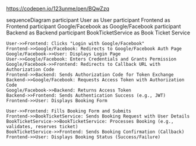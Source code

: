 https://codepen.io/123unme/pen/BQwZzq


<div class="mermaid">
sequenceDiagram
    participant User as User
    participant Frontend as Frontend
    participant Google/Facebook as Google/Facebook
    participant Backend as Backend
    participant BookTicketService as Book Ticket Service

    User->>Frontend: Clicks "Login with Google/Facebook"
    Frontend->>Google/Facebook: Redirects to Google/Facebook Auth Page
    Google/Facebook->>User: Displays Login Page
    User->>Google/Facebook: Enters Credentials and Grants Permission
    Google/Facebook->>Frontend: Redirects to Callback URL with Authorization Code
    Frontend->>Backend: Sends Authorization Code for Token Exchange
    Backend->>Google/Facebook: Requests Access Token with Authorization Code
    Google/Facebook->>Backend: Returns Access Token
    Backend->>Frontend: Sends Authentication Success (e.g., JWT)
    Frontend->>User: Displays Booking Form

    User->>Frontend: Fills Booking Form and Submits
    Frontend->>BookTicketService: Sends Booking Request with User Details
    BookTicketService->>BookTicketService: Processes Booking (e.g., validates, reserves ticket)
    BookTicketService->>Frontend: Sends Booking Confirmation (Callback)
    Frontend->>User: Displays Booking Status (Success/Failure)
	